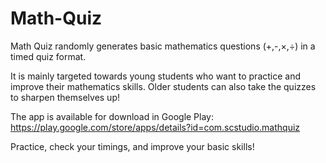 # Math-Quiz
Math Quiz randomly generates basic mathematics questions (+,-,×,÷) in a timed quiz format.

It is mainly targeted towards young students who want to practice and improve their mathematics skills. Older students can also take the quizzes to sharpen themselves up!

The app is available for download in Google Play: https://play.google.com/store/apps/details?id=com.scstudio.mathquiz 

Practice, check your timings, and improve your basic skills!
